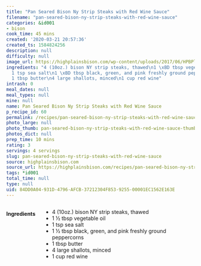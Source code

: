 ```yaml
---
title: "Pan Seared Bison Ny Strip Steaks with Red Wine Sauce"
filename: "pan-seared-bison-ny-strip-steaks-with-red-wine-sauce"
categories: &id001
- bison
cook_time: 45 mins
created: '2020-03-21 20:57:36'
created_ts: 1584824256
description: null
difficulty: null
image_url: https://highplainsbison.com/wp-content/uploads/2017/06/HPBPlaceHolder-457x300.png
ingredients: "4 (10oz.) bison NY strip steaks, thawed\n1 \xBD tbsp vegetable oil\n\
  1 tsp sea salt\n1 \xBD tbsp black, green, and pink freshly ground peppercorns\n\
  1 tbsp butter\n4 large shallots, minced\n1 cup red wine"
intrash: 0
meal_dates: null
meal_types: null
mine: null
name: Pan Seared Bison Ny Strip Steaks with Red Wine Sauce
p_recipe_id: 60
permalink: /recipes/pan-seared-bison-ny-strip-steaks-with-red-wine-sauce
photo_large: null
photo_thumb: pan-seared-bison-ny-strip-steaks-with-red-wine-sauce-thumb.jpg
photos_dict: null
prep_time: 10 mins
rating: 3
servings: 4 servings
slug: pan-seared-bison-ny-strip-steaks-with-red-wine-sauce
source: highplainsbison.com
source_url: https://highplainsbison.com/recipes/pan-seared-bison-ny-strip-steaks-red-wine-sauce/
tags: *id001
total_time: null
type: null
uid: 84DD0A04-931D-4796-AFCB-37212304F853-9255-00001EC1562E163E
---
```

<div class="large-8 medium-7 columns" id="writeup">	</div><!-- #writeup -->
</div><!-- #row-one -->
<div class="row" id="row-two">	<div class="medium-4 small-5 columns" id="ingredients"><h4>Ingredients</h4><div class="box box-ingredients content"><ul>
<li>4 (10oz.) bison NY strip steaks, thawed</li>
<li>1 ½ tbsp vegetable oil</li>
<li>1 tsp sea salt</li>
<li>1 ½ tbsp black, green, and pink freshly ground peppercorns</li>
<li>1 tbsp butter</li>
<li>4 large shallots, minced</li>
<li>1 cup red wine</li>
</ul>
</div>	</div>	<div class="medium-6 small-7 columns" id="directions">	</div>